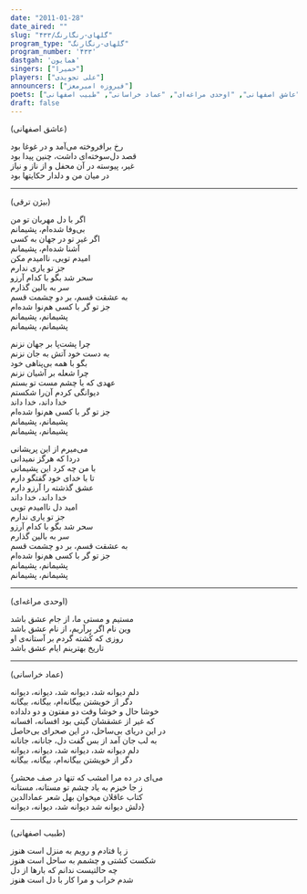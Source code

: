 ```yaml
---
date: "2011-01-28"
date_aired: ""
slug: "گلهای-رنگارنگ/۴۳۳"
program_type: "گلهای-رنگارنگ"
program_number: '۴۳۳'
dastgah: 'همایون'
singers: ["حمیرا"]
players: ["علی تجویدی"]
announcers: ["فیروزه امیرمعز"]
poets: ["بیژن ترقی", "عاشق اصفهانی", "اوحدی مراغه‌ای", "عماد خراسانی", "طبیب اصفهانی"]
draft: false
---
```


(عاشق اصفهانی)  

رخ برافروخته می‌آمد و در غوغا بود  
قصد دل‌سوخته‌ای داشت، چنین پیدا بود  
غیر، پیوسته در آن محفل و از ناز و نیاز  
در میان من و دلدار حکایتها بود  

---  

(بیژن ترقی)  

اگر با دل مهربان تو من  
بی‌وفا شده‌ام، پشیمانم  
اگر غیر تو در جهان به کسی  
آشنا شده‌ام، پشیمانم  
امیدم تویی، ناامیدم مکن  
جز تو یاری ندارم  
سحر شد بگو با کدام آرزو  
سر به بالین گذارم  
به عشقت قسم، بر دو چشمت قسم  
جز تو گر با کسی هم‌نوا شده‌ام  
پشیمانم، پشیمانم  
پشیمانم، پشیمانم  

چرا پشت‌پا بر جهان نزنم  
به دست خود آتش به جان نزنم  
بگو با همه بی‌پناهی خود  
چرا شعله بر آشیان نزنم  
عهدی که با چشم مست تو بستم  
دیوانگی کردم آن‌را شکستم  
خدا داند، خدا داند  
جز تو گر با کسی هم‌نوا شده‌ام  
پشیمانم، پشیمانم  
پشیمانم، پشیمانم  

می‌میرم از این پریشانی  
دردا که هرگز نمیدانی  
با من چه کرد این پشیمانی  
تا با خدای خود گفتگو دارم  
عشق گذشته را آرزو دارم  
خدا داند، خدا داند  
امید دل ناامیدم تویی  
جز تو یاری ندارم  
سحر شد بگو با کدام آرزو  
سر به بالین گذارم  
به عشقت قسم، بر دو چشمت قسم  
جز تو گر با کسی هم‌نوا شده‌ام  
پشیمانم، پشیمانم  
پشیمانم، پشیمانم  

---  

(اوحدی مراغه‌ای)  

مستیم و مستی ما، از جام عشق باشد  
وین نام اگر برآریم، از نام عشق باشد  
روزی که کُشته گردم بر آستانه‌ی او  
تاریخ بهترینم ایام عشق باشد  

---  

(عماد خراسانی)  

دلم دیوانه شد، دیوانه شد، دیوانه، دیوانه  
دگر از خویشتن بیگانه‌ام، بیگانه، بیگانه  
خوشا حال و خوشا وقت دو مفتون و دو دلداده  
که غیر از عشقشان گیتی بود افسانه، افسانه  
در این دریای بی‌ساحل، در این صحرای بی‌حاصل  
به لب جان آمد از بس گفت دل، جانانه، جانانه  
دلم دیوانه شد، دیوانه شد، دیوانه، دیوانه  
دگر از خویشتن بیگانه‌ام، بیگانه، بیگانه  

{می‌ای در ده مرا امشب که تنها در صف محشر  
ز جا خیزم به یاد چشم تو مستانه، مستانه  
کتاب عاقلان میخوان بهل شعر عمادالدین  
دلش دیوانه شد دیوانه شد، دیوانه، دیوانه}  

---  

(طبیب اصفهانی)  

ز پا فتادم و رویم به منزل است هنوز  
شکست کشتی و چشمم به ساحل است هنوز  
چه حالتیست ندانم که بارها از دل  
شدم خراب و مرا کار با دل است هنوز  



